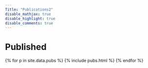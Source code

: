 ```yaml
---
Title: "Publications2"
disable_mathjax: true
disable_highlight: true
disable_comments: true
---
```

<!-- <center> -->
<!-- <a target="_blank" href="https://scholar.google.com/citations?user=0I2wXJQAAAAJ&hl=en"><i class="ai ai-google-scholar ai-2x"></i></a>  -->
<!-- <a target="_blank" href="https://www.researchgate.net/profile/Daijiang_Li"><i class="ai ai-researchgate ai-2x"></i></a>  -->
<!-- <a target="_blank" href="https://publons.com/a/719613/"><i class="ai ai-publons ai-2x"></i></a> -->
<!-- </center> -->

<!-- # In press -->

<!-- <ol> -->
<!-- <li> <b></b>. , et al. <i></i>. In press. <a href="https://" target="_blank" title="Text through DOI"><i class="ai ai-doi"></i></a> </li>  -->
<!-- </ol> -->

# Published

<body>
{% for p in site.data.pubs %}
{% include pubs.html %}
{% endfor %}
</body>
